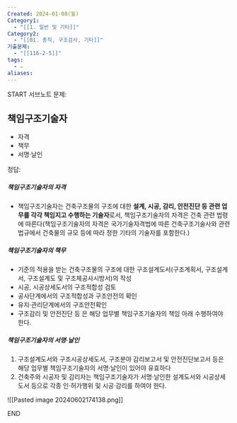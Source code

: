 ```yaml
---
Created: 2024-01-08(월)
Category1:
  - "[[1. 일반 및 기타]]"
Category2:
  - "[[01. 총칙, 구조검사, 기타]]"
기출문제:
  - "[[116-2-5]]"
tags:
  - ✏️
aliases:
---
```

START
서브노트
문제:  
## 책임구조기술자
- 자격
- 책무
- 서명·날인


정답: 



##### 책임구조기술자의 자격
- 책임구조기술자는 건축구조물의 구조에 대한 **설계, 시공, 감리, 안전진단 등 관련 업무를 각각 책임지고 수행하는 기술자**로서, 책임구조기술자의 자격은 건축 관련 법령에 따른다(책임구조기술자의 자격은 국가기술자격법에 따른 건축구조기술사와 관련법규에서 건축물의 규모 등에 따라 정한 기타의 기술자를 포함한다.)
##### 책임구조기술자의 책무
- 기준의 적용을 받는 건축구조물의 구조에 대한 구조설계도서(구조계획서, 구조설계서, 구조설계도 및 구조체공사시방서)의 작성
- 시공, 시공상세도서의 구조적합성 검토
- 공사단계에서의 구조적합성과 구조안전의 확인
- 유지·관리단계에서의 구조안전확인
- 구조감리 및 안전진단 등
은 해당 업무별 책임구조기술자의 책임 아래 수행하여야 한다.
##### 책임구조기술자의 서명·날인
1. 구조설계도서와 구조시공상세도서, 구조분야 감리보고서 및 안전진단보고서 등은 해당 업무별 책임구조기술자의 서명·날인이 있어야 유효하다
2. 건축주와 시공자 및 감리자는 책임구조기술자가 서명·날인한 설계도서와 시공상세도서 등으로 각종 인·허가행위 및 시공·감리를 하여야 한다.

![[Pasted image 20240602174138.png]]
<!--ID: 1687179686970-->
END